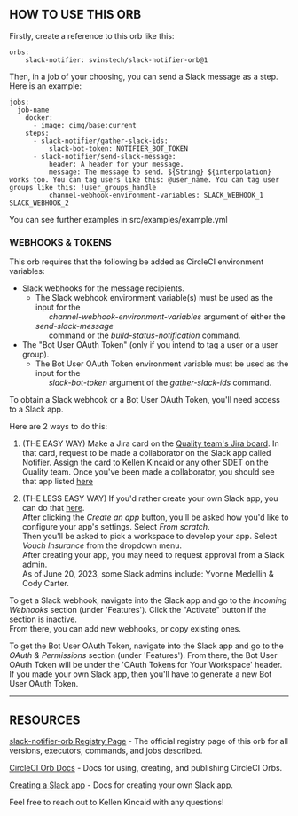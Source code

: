 ## HOW TO USE THIS ORB

Firstly, create a reference to this orb like this:  

    orbs:
        slack-notifier: svinstech/slack-notifier-orb@1

Then, in a job of your choosing, you can send a Slack message as a step.
Here is an example:  

    jobs:
      job-name
        docker:
          - image: cimg/base:current
        steps: 
          - slack-notifier/gather-slack-ids:
              slack-bot-token: NOTIFIER_BOT_TOKEN
          - slack-notifier/send-slack-message:
              header: A header for your message.
              message: The message to send. ${String} ${interpolation} works too. You can tag users like this: @user_name. You can tag user groups like this: !user_groups_handle
              channel-webhook-environment-variables: SLACK_WEBHOOK_1 SLACK_WEBHOOK_2

You can see further examples in src/examples/example.yml

### WEBHOOKS & TOKENS

This orb requires that the following be added as CircleCI environment variables:
* Slack webhooks for the message recipients.
    - The Slack webhook environment variable(s) must be used as the input for the  
&nbsp;&nbsp;&nbsp;&nbsp;&nbsp;&nbsp;_channel-webhook-environment-variables_ argument of either the _send-slack-message_   
&nbsp;&nbsp;&nbsp;&nbsp;&nbsp;&nbsp;command or the _build-status-notification_ command.
* The "Bot User OAuth Token" (only if you intend to tag a user or a user group).
    - The Bot User OAuth Token environment variable must be used as the input for the   
&nbsp;&nbsp;&nbsp;&nbsp;&nbsp;&nbsp;_slack-bot-token_ argument of the _gather-slack-ids_ command.

To obtain a Slack webhook or a Bot User OAuth Token, you'll need access to a Slack app.  

Here are 2 ways to do this:  

1. (THE EASY WAY) Make a Jira card on the [Quality team's Jira board](https://vouchinc.atlassian.net/jira/software/c/projects/QA/boards/74/backlog?issueLimit=100). In that card, request to be made a collaborator on the Slack app called Notifier. Assign the card to Kellen Kincaid or any other SDET on the Quality team. Once you've been made a collaborator, you should see that app listed [here](https://api.slack.com/apps)  

2. (THE LESS EASY WAY) If you'd rather create your own Slack app, you can do that [here](https://api.slack.com/apps).  
After clicking the _Create an app_ button, you'll be asked how you'd like to configure your app's settings. Select _From scratch_.  
Then you'll be asked to pick a workspace to develop your app.  Select _Vouch Insurance_ from the dropdown menu.  
After creating your app, you may need to request approval from a Slack admin.  
As of June 20, 2023, some Slack admins include: Yvonne Medellin & Cody Carter.  

To get a Slack webhook, navigate into the Slack app and go to the _Incoming Webhooks_ section (under 'Features'). Click the "Activate" button if the section is inactive.  
From there, you can add new webhooks, or copy existing ones.  
  
To get the Bot User OAuth Token, navigate into the Slack app and go to the _OAuth & Permissions_ section (under 'Features'). From there, the Bot User OAuth Token will be under the 'OAuth Tokens for Your Workspace' header. If you made your own Slack app, then you'll have to generate a new Bot User OAuth Token.

---

## RESOURCES

[slack-notifier-orb Registry Page](https://circleci.com/developer/orbs/orb/svinstech/slack-notifier-orb) - The official registry page of this orb for all versions, executors, commands, and jobs described.

[CircleCI Orb Docs](https://circleci.com/docs/orb-intro/#section=configuration) - Docs for using, creating, and publishing CircleCI Orbs.

[Creating a Slack app](https://api.slack.com/start/quickstart) - Docs for creating your own Slack app.

Feel free to reach out to Kellen Kincaid with any questions!
